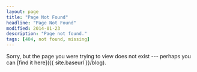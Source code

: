 ```yaml
---
layout: page
title: "Page Not Found"
headline: "Page Not Found"
modified: 2014-01-23
description: "Page not found."
tags: [404, not found, missing]
---  
```


Sorry, but the page you were trying to view does not exist --- perhaps you can [find it here]({{ site.baseurl }}/blog).

<script type="text/javascript">
  var GOOG_FIXURL_LANG = 'en';
  var GOOG_FIXURL_SITE = 'http://kickstandapps.com'
</script>
<script type="text/javascript"
  src="http://linkhelp.clients.google.com/tbproxy/lh/wm/fixurl.js">
</script>

